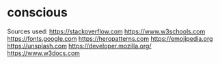# conscious
Sources used: https://stackoverflow.com https://www.w3schools.com https://fonts.google.com https://heropatterns.com https://emojipedia.org https://unsplash.com https://developer.mozilla.org/ https://www.w3docs.com
